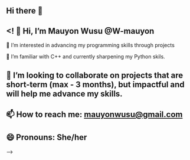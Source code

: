 ## Hi there 👋
<!
👋 Hi, I’m Mauyon Wusu @W-mauyon
-
👀 I’m interested in advancing my programming skills through projects

🌱 I’m familiar with C++ and currently sharpening my Python skils.

💞️ I’m looking to collaborate on projects that are short-term (max - 3 months), but impactful and will help me advance my skills.
--
📫 How to reach me: mauyonwusu@gmail.com
--
😄 Pronouns: She/her
--
-->
